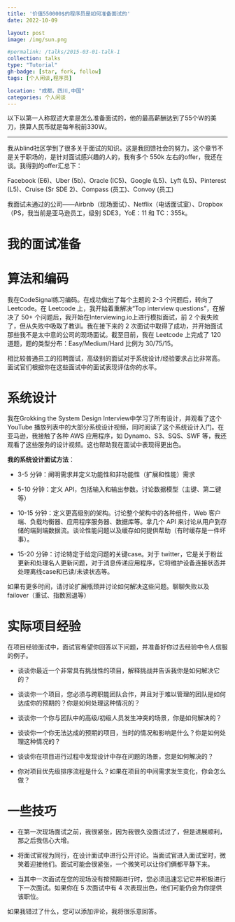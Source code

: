 ```yaml
---
title: '价值550000$的程序员是如何准备面试的'
date: 2022-10-09

layout: post
image: /img/sun.png

#permalink: /talks/2015-03-01-talk-1
collection: talks
type: "Tutorial"
gh-badge: [star, fork, follow]
tags: [个人闲谈,程序员]

location: "成都，四川,中国"
categories: 个人闲谈
---
```


以下以第一人称叙述大拿是怎么准备面试的，他的最高薪酬达到了55个W的美刀，换算人民币就是每年税前330W。

----------------------------------------------------------------------

我从blind社区学到了很多关于面试的知识。这是我回馈社会的努力。这个章节不是关于职场的，是针对面试感兴趣的人的，我有多个 550k 左右的offer，我还在谈。我得到的offer汇总下：

 Facebook (E6)、Uber (5b)、Oracle (IC5)、Google (L5)、Lyft (L5)、Pinterest (L5)、Cruise (Sr SDE 2)、Compass (员工)、Convoy (员工)

我面试未通过的公司——Airbnb（现场面试）、Netflix（电话面试室）、Dropbox（PS，我当前是亚马逊员工，级别 SDE3，YoE：11 和 TC：355k。

我的面试准备
=====

算法和编码
======

我在CodeSignal练习编码。在成功做出了每个主题的 2-3 个问题后，转向了 Leetcode。在 Leetcode 上，我开始着重解决“Top interview questions”，在解决了 50+ 个问题后，我开始在Interviewing.io上进行模拟面试，前 2 个我失败了，但从失败中吸取了教训。我在接下来的 2 次面试中取得了成功，并开始面试那些我不是太中意的公司的现场面试。截至目前，我在 Leetcode 上完成了 120 道题，题的类型分布：Easy/Medium/Hard 比例为 30/75/15。

相比较普通员工的招聘面试，高级别的面试对于系统设计/经验要求占比非常高。面试官们根据你在这些面试中的面试表现评估你的水平。

系统设计
======

我在Grokking the System Design Interview中学习了所有设计，并观看了这个 YouTube 播放列表中的大部分系统设计视频，同时阅读了这个系统设计入门。在亚马逊，我接触了各种 AWS 应用程序，如 Dynamo、S3、SQS、SWF 等，我还观看了这些服务的设计视频。这也帮助我在面试中表现得更出色。

**我的系统设计面试方法**：

* 3-5 分钟：阐明需求并定义功能性和非功能性（扩展和性能）需求

* 5-10 分钟：定义 API，包括输入和输出参数。讨论数据模型（主键、第二键等）

* 10-15 分钟：定义更高级别的架构。讨论整个架构中的各种组件，Web 客户端、负载均衡器、应用程序服务器、数据库等。拿几个 API 来讨论从用户到存储的端到端数据流。谈论性能问题以及缓存如何提供帮助（有时缓存是一件坏事）。

* 15-20 分钟：讨论特定于给定问题的关键case。对于 twitter，它是关于粉丝更新和处理名人更新问题，对于消息传递应用程序，它将维护设备连接状态并处理离线case和已读/未读状态等。

如果有更多时间，请讨论扩展瓶颈并讨论如何解决这些问题。聊聊失败以及failover（重试、指数回退等）

实际项目经验
======

在项目经验面试中，面试官希望你回答以下问题，并准备好你过去经验中令人信服的例子。

* 谈谈你最近一个非常具有挑战性的项目，解释挑战并告诉我你是如何解决它的？

* 谈谈你一个项目，您必须与跨职能团队合作，并且对于难以管理的团队是如何达成你的预期的？你是如何处理这种情况的？

* 谈谈你一个你与团队中的高级/初级人员发生冲突的场景，你是如何解决的？

* 谈谈你一个你无法达成的预期的项目，当时的情况和影响是什么？你是如何处理这种情况的？

* 谈谈你在项目进行过程中发现设计中存在问题的场景，您是如何解决的？

* 你对项目优先级排序流程是什么？如果在项目的中间需求发生变化，你会怎么做？

一些技巧
======

* 在第一次现场面试之前，我很紧张，因为我很久没面试过了，但是进展顺利，那之后我信心大增。

* 将面试官视为同行，在设计面试中进行公开讨论。当面试官进入面试室时，微笑着迎接他们。面试可能会很紧张，一个微笑可以让你们俩都平静下来。

* 当其中一次面试在您的现场没有按预期进行时，您必须迅速忘记它并积极进行下一次面试。如果你在 5 次面试中有 4 次表现出色，他们可能仍会为你提供该职位。

如果我错过了什么，您可以添加评论，我将很乐意回答。


